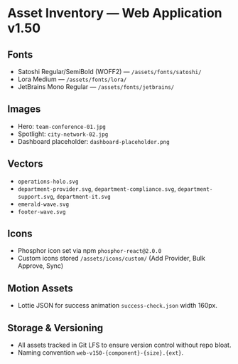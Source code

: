 # Asset Inventory — Web Application v1.50

## Fonts
- Satoshi Regular/SemiBold (WOFF2) — `/assets/fonts/satoshi/`
- Lora Medium — `/assets/fonts/lora/`
- JetBrains Mono Regular — `/assets/fonts/jetbrains/`

## Images
- Hero: `team-conference-01.jpg`
- Spotlight: `city-network-02.jpg`
- Dashboard placeholder: `dashboard-placeholder.png`

## Vectors
- `operations-holo.svg`
- `department-provider.svg`, `department-compliance.svg`, `department-support.svg`, `department-it.svg`
- `emerald-wave.svg`
- `footer-wave.svg`

## Icons
- Phosphor icon set via npm `phosphor-react@2.0.0`
- Custom icons stored `/assets/icons/custom/` (Add Provider, Bulk Approve, Sync)

## Motion Assets
- Lottie JSON for success animation `success-check.json` width 160px.

## Storage & Versioning
- All assets tracked in Git LFS to ensure version control without repo bloat.
- Naming convention `web-v150-{component}-{size}.{ext}`.

